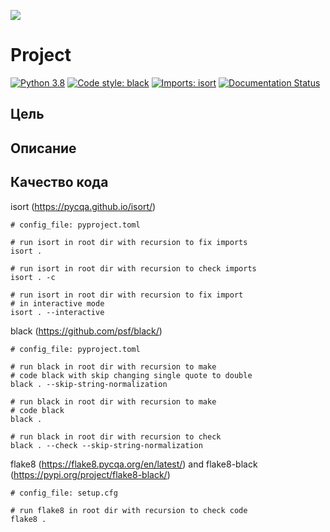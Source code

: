 ![](https://www.ideassn.org/wp-content/uploads/2017/06/image001-1.png)

# Project
[![Python 3.8](https://img.shields.io/badge/python-3.8-blue.svg)](https://www.python.org/downloads/release/python-380/)
[![Code style: black](https://img.shields.io/badge/code%20style-black-000000.svg)](https://github.com/psf/black)
[![Imports: isort](https://img.shields.io/badge/%20imports-isort-%231674b1?style=flat&labelColor=ef8336)](https://pycqa.github.io/isort/)
[![Documentation Status](https://readthedocs.org/projects/flake8/badge/?version=latest)](https://flake8.pycqa.org/en/latest/?badge=latest)

## Цель

## Описание


## Качество кода
isort (https://pycqa.github.io/isort/)

    # config_file: pyproject.toml

    # run isort in root dir with recursion to fix imports
    isort .

    # run isort in root dir with recursion to check imports
    isort . -c

    # run isort in root dir with recursion to fix import
    # in interactive mode
    isort . --interactive


black (https://github.com/psf/black/)

    # config_file: pyproject.toml    

    # run black in root dir with recursion to make
    # code black with skip changing single quote to double
    black . --skip-string-normalization

    # run black in root dir with recursion to make
    # code black
    black .

    # run black in root dir with recursion to check
    black . --check --skip-string-normalization

flake8 (https://flake8.pycqa.org/en/latest/) and flake8-black (https://pypi.org/project/flake8-black/)

    # config_file: setup.cfg

    # run flake8 in root dir with recursion to check code
    flake8 .